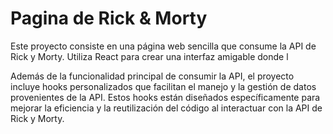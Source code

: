 # Pagina de Rick & Morty

Este proyecto consiste en una página web sencilla que consume la API de Rick y Morty. Utiliza React para crear una interfaz amigable donde l 

Además de la funcionalidad principal de consumir la API, el proyecto incluye hooks personalizados que facilitan el manejo y la gestión de datos provenientes de la API. Estos hooks están diseñados específicamente para mejorar la eficiencia y la reutilización del código al interactuar con la API de Rick y Morty. 
